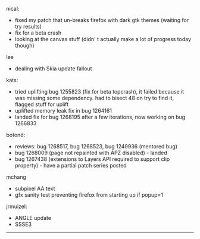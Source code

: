 nical:
* fixed my patch that un-breaks firefox with dark gtk themes (waiting for try results)
* fix for a beta crash
* looking at the canvas stuff (didn' t actually make a lot of progress today though)



lee
* dealing with Skia update fallout



kats:
* tried uplifting bug 1255823 (fix for beta topcrash), it failed because it was missing some dependency. had to bisect 48 on try to find it, flagged stuff for uplift
* uplifted memory leak fix in bug 1264161
* landed fix for bug 1268195 after a few iterations, now working on bug 1266833



botond:
  - reviews: bug 1268517, bug 1268523, bug 1249936 (mentored bug)
  - bug 1268009 (page not repainted with APZ disabled) - landed
  - bug 1267438 (extensions to Layers API required to support clip property) - have a partial patch series posted



mchang
* subpixel AA text 
* gfx sanity test preventing firefox from starting up if popup=1



jrmuizel:
* ANGLE update
* SSSE3

________________


